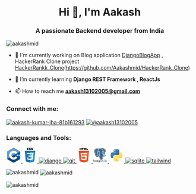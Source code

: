 <h1 align="center">Hi 👋, I'm Aakash</h1>
<h3 align="center">A passionate Backend developer from India</h3>

<p align="left"> <img src="https://komarev.com/ghpvc/?username=aakashmid&label=Profile%20views&color=0e75b6&style=flat" alt="aakashmid" /> </p>

- 🔭 I'm currently working on Blog application [DjangoBlogApp](https://github.com/Aakashmid/DjangoBlogApp.git) ,  HackerRank Clone project [HackerRankk_Clone](https://github.com/Aakashmid/DjangoBlogApp.git)(https://github.com/Aakashmid/HackerRank_Clone)

- 🌱 I’m currently learning **Django REST Framework , ReactJs**

- 📫 How to reach me **aakash13102005@gmail.com**

<h3 align="left">Connect with me:</h3>
<p align="left">
<a href="https://linkedin.com/in/aakash-kumar-jha-81b161293" target="blank"><img align="center" src="https://raw.githubusercontent.com/rahuldkjain/github-profile-readme-generator/master/src/images/icons/Social/linked-in-alt.svg" alt="aakash-kumar-jha-81b161293" height="30" width="40" /></a>
<a href="https://www.hackerrank.com/@aakash13102005" target="blank"><img align="center" src="https://raw.githubusercontent.com/rahuldkjain/github-profile-readme-generator/master/src/images/icons/Social/hackerrank.svg" alt="@aakash13102005" height="30" width="40" /></a>
</p>

<h3 align="left">Languages and Tools:</h3>
<p align="left"> <a href="https://www.w3schools.com/cpp/" target="_blank" rel="noreferrer"> <img src="https://raw.githubusercontent.com/devicons/devicon/master/icons/cplusplus/cplusplus-original.svg" alt="cplusplus" width="40" height="40"/> </a> <a href="https://www.w3schools.com/css/" target="_blank" rel="noreferrer"> <img src="https://raw.githubusercontent.com/devicons/devicon/master/icons/css3/css3-original-wordmark.svg" alt="css3" width="40" height="40"/> </a> <a href="https://www.djangoproject.com/" target="_blank" rel="noreferrer"> <img src="https://cdn.worldvectorlogo.com/logos/django.svg" alt="django" width="40" height="40"/> </a> <a href="https://git-scm.com/" target="_blank" rel="noreferrer"> <img src="https://www.vectorlogo.zone/logos/git-scm/git-scm-icon.svg" alt="git" width="40" height="40"/> </a> <a href="https://www.w3.org/html/" target="_blank" rel="noreferrer"> <img src="https://raw.githubusercontent.com/devicons/devicon/master/icons/html5/html5-original-wordmark.svg" alt="html5" width="40" height="40"/> </a> <a href="https://www.postgresql.org" target="_blank" rel="noreferrer"> <img src="https://raw.githubusercontent.com/devicons/devicon/master/icons/postgresql/postgresql-original-wordmark.svg" alt="postgresql" width="40" height="40"/> </a> <a href="https://www.python.org" target="_blank" rel="noreferrer"> <img src="https://raw.githubusercontent.com/devicons/devicon/master/icons/python/python-original.svg" alt="python" width="40" height="40"/> </a> <a href="https://www.sqlite.org/" target="_blank" rel="noreferrer"> <img src="https://www.vectorlogo.zone/logos/sqlite/sqlite-icon.svg" alt="sqlite" width="40" height="40"/> </a> <a href="https://tailwindcss.com/" target="_blank" rel="noreferrer"> <img src="https://www.vectorlogo.zone/logos/tailwindcss/tailwindcss-icon.svg" alt="tailwind" width="40" height="40"/> </a> </p>

<p><img align="left" src="https://github-readme-stats.vercel.app/api/top-langs?username=aakashmid&show_icons=true&locale=en&layout=compact" alt="aakashmid" /></p>

<p>&nbsp;<img align="center" src="https://github-readme-stats.vercel.app/api?username=aakashmid&show_icons=true&locale=en" alt="aakashmid" /></p>

<p><img align="center" src="https://github-readme-streak-stats.herokuapp.com/?user=aakashmid&" alt="aakashmid" /></p>

